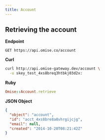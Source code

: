 ```yaml
---
title: Account
---
```


## Retrieving the account

**Endpoint**

```
GET https://api.omise.co/account
```

**Curl**

```sh
curl http://api.omise-gateway.dev/account \
  -u skey_test_4xs8breq3htbkj03d2x:
```

**Ruby**

```ruby
Omise::Account.retrieve
```

**JSON Object**

```json
{
  "object": "account",
  "id": "acct_4xs8bre8a8vhrgijcjg",
  "email": null,
  "created": "2014-10-20T08:21:42Z"
}
```

